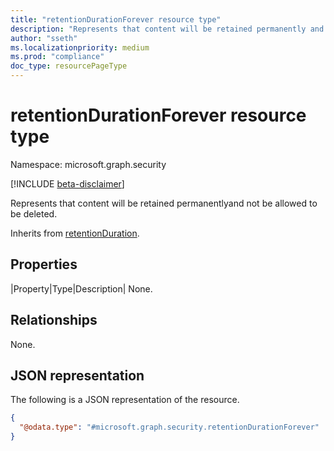 ```yaml
---
title: "retentionDurationForever resource type"
description: "Represents that content will be retained permanently and not be allowed to be deleted."
author: "sseth"
ms.localizationpriority: medium
ms.prod: "compliance"
doc_type: resourcePageType
---
```


# retentionDurationForever resource type

Namespace: microsoft.graph.security

[!INCLUDE [beta-disclaimer](../../includes/beta-disclaimer.md)]

Represents that content will be retained permanentlyand not be allowed to be deleted.


Inherits from [retentionDuration](../resources/security-retentionduration.md).

## Properties
|Property|Type|Description|
None.

## Relationships
None.

## JSON representation
The following is a JSON representation of the resource.
<!-- {
  "blockType": "resource",
  "@odata.type": "microsoft.graph.security.retentionDurationForever"
}
-->
``` json
{
  "@odata.type": "#microsoft.graph.security.retentionDurationForever"
}
```
